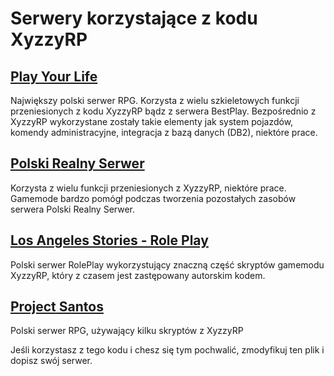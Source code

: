 # Serwery korzystające z kodu XyzzyRP


## [Play Your Life](http://pylife.pl/)

Największy polski serwer RPG. Korzysta z wielu szkieletowych funkcji 
przeniesionych z kodu XyzzyRP bądz z serwera BestPlay. Bezpośrednio
z XyzzyRP wykorzystane zostały takie elementy jak system pojazdów,
komendy administracyjne, integracja z bazą danych (DB2), niektóre
prace.



## [Polski Realny Serwer](mtasa://178.19.106.171:22106)

Korzysta z wielu funkcji przeniesionych z XyzzyRP, niektóre prace.
Gamemode bardzo pomógł podczas tworzenia pozostałych zasobów
serwera Polski Realny Serwer.



## [Los Angeles Stories - Role Play](http://las-rp.pl/)

Polski serwer RolePlay wykorzystujący znaczną część skryptów gamemodu
XyzzyRP, który z czasem jest zastępowany autorskim kodem.



## [Project Santos](https://www.facebook.com/santosprojectmta/?fref=ts/)
Polski serwer RPG, używający kilku skryptów z XyzzyRP


Jeśli korzystasz z tego kodu i chesz się tym pochwalić, zmodyfikuj ten plik i dopisz swój serwer.

